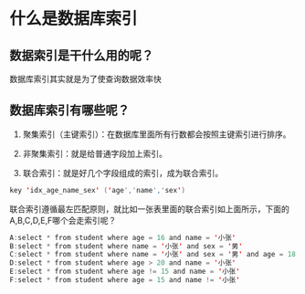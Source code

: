<h1>什么是数据库索引</h1>

<h2>数据索引是干什么用的呢？</h2>

数据库索引其实就是为了使查询数据效率快

<h2>数据库索引有哪些呢？</h2>

1. 聚集索引（主键索引）：在数据库里面所有行数都会按照主键索引进行排序。

2. 非聚集索引：就是给普通字段加上索引。

3. 联合索引：就是好几个字段组成的索引，成为联合索引。

```java
key 'idx_age_name_sex' ('age','name','sex')
```

联合索引遵循最左匹配原则，就比如一张表里面的联合索引如上面所示，下面的A,B,C,D,E,F哪个会走索引呢？
```java
A:select * from student where age = 16 and name = '小张'
B:select * from student where name = '小张' and sex = '男'
C:select * from student where name = '小张' and sex = '男' and age = 18
D:select * from student where age > 20 and name = '小张'
E:select * from student where age != 15 and name = '小张'
F:select * from student where age = 15 and name != '小张'
```



